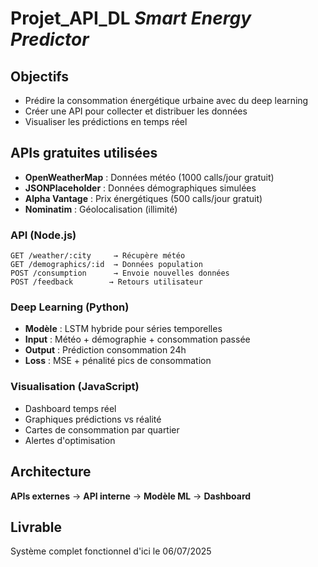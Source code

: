 # Projet_API_DL ***Smart Energy Predictor***

##  Objectifs
- Prédire la consommation énergétique urbaine avec du deep learning
- Créer une API pour collecter et distribuer les données
- Visualiser les prédictions en temps réel

##  APIs gratuites utilisées
- **OpenWeatherMap** : Données météo (1000 calls/jour gratuit)
- **JSONPlaceholder** : Données démographiques simulées
- **Alpha Vantage** : Prix énergétiques (500 calls/jour gratuit)
- **Nominatim** : Géolocalisation (illimité)



### **API (Node.js)**
```
GET /weather/:city     → Récupère météo
GET /demographics/:id  → Données population
POST /consumption      → Envoie nouvelles données
POST /feedback        → Retours utilisateur
```

### **Deep Learning (Python)**
- **Modèle** : LSTM hybride pour séries temporelles
- **Input** : Météo + démographie + consommation passée
- **Output** : Prédiction consommation 24h
- **Loss** : MSE + pénalité pics de consommation

### **Visualisation (JavaScript)**
- Dashboard temps réel
- Graphiques prédictions vs réalité
- Cartes de consommation par quartier
- Alertes d'optimisation

##  Architecture
**APIs externes** → **API interne** → **Modèle ML** → **Dashboard**

##  Livrable
Système complet fonctionnel d'ici le 06/07/2025
